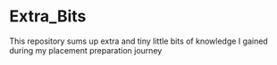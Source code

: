 # Extra_Bits
This repository sums up extra and tiny little bits of knowledge I gained during my placement preparation journey

